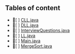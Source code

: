 ## Tables of content
- 📄[ ] [CLL.java](./CLL.java)
- 📄[ ] [DLL.java](./DLL.java)
- 📄[ ] [InterviewQuestions.java](./InterviewQuestions.java)
- 📄[ ] [LL.java](./LL.java)
- 📄[ ] [Main.java](./Main.java)
- 📄[ ] [MergeSort.java](./MergeSort.java)
